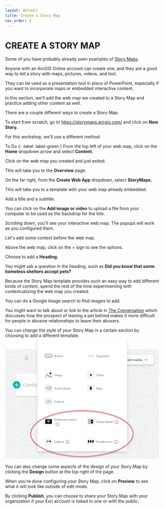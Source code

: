 ```yaml
---
layout: default
title: Create a Story Map
nav_order: 4
---
```


# CREATE A STORY MAP

Some of you have probably already seen examples of [Story Maps](https://www.esri.com/en-us/arcgis/products/arcgis-storymaps/stories).

Anyone with an ArcGIS Online account can create one, and they are a good way to tell a story with maps, pictures, videos, and text.

They can be used as a presentation tool in place of PowerPoint, especially if you want to incorporate maps or embedded interactive content.

In this section, we'll add the web map we created to a Story Map and practice adding other content as well.

There are a couple different ways to create a Story Map.

To start from scratch, go to https://storymaps.arcgis.com/ and click on **New Story.**

For this workshop, we'll use a different method.

To Do 
{: .label .label-green }
From the top left of your web map, click on the **Home** dropdown arrow and select **Content.**

Click on the web map you created and just exited.

This will take you to the **Overview** page.

On the far right, from the **Create Web App** dropdown, select **StoryMaps.**

This will take you to a template with your web map already embedded.

Add a title and a subtitle.

You can click on the **Add image or video** to upload a file from your computer to be used as the backdrop for the title.

Scrolling down, you'll see your interactive web map. The popups will work as you configured them.

Let's add some context before the web map.

Above the web map, click on the + sign to see the options.

Choose to add a **Heading.**

You might ask a question in the heading, such as **Did you know that some homeless shelters accept pets?**

Because the Story Map template provides such an easy way to add different kinds of content, spend the rest of the time experimenting with contextualizing the web map you created. 

You can do a Google Image search to find images to add.

You might want to talk about or link to the article in [The Conversation](https://theconversation.com/people-in-abusive-relationships-face-many-barriers-to-leaving-pets-should-not-be-one-139540?utm_medium=email&utm_campaign=Latest%20from%20The%20Conversation%20for%20June%2017%202020&utm_content=Latest%20from%20The%20Conversation%20for%20June%2017%202020+CID_e7708191b09d4919198c361914f475ff&utm_source=campaign_monitor_ca&utm_term=pets%20should%20not%20be%20one) which discusses how the prospect of leaving a pet behind makes it more difficult for people in abusive relationships to leave their abusers. 

You can change the style of your Story Map in a certain section by choosing to add a different template.
![storymap.jpg](https://raw.githubusercontent.com/fiddleHeads/intro-AGOL/master/content/images/storymap.jpg)

You can also change some aspects of the design of your Story Map by clicking the **Design** button at the top right of the page.

When you're done configuring your Story Map, click on **Preview** to see what it will look like outside of edit mode.

By clicking **Publish**, you can choose to share your Story Map with your organization if your Esri account is linked to one or with the public.




